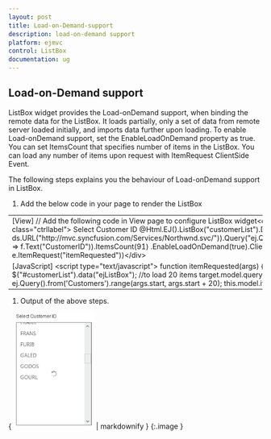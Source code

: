 ```yaml
---
layout: post
title: Load-on-Demand-support
description: load-on-demand support 
platform: ejmvc
control: ListBox
documentation: ug
---
```


## Load-on-Demand support 

ListBox widget provides the Load-onDemand support, when binding the remote data for the ListBox. It loads partially, only a set of data from remote server loaded initially, and imports data further upon loading. To enable Load-onDemand support, set the EnableLoadOnDemand property as true. You can set ItemsCount that specifies number of items in the ListBox. You can load any number of items upon request with ItemRequest ClientSide Event.

The following steps explains you the behaviour of Load-onDemand support in ListBox.

1. Add the below code in your page to render the ListBox



<table>
<tr>
<td>
[View]  // Add the following code in View page to configure ListBox widget&lt;div class="control"&gt;    &lt;h5 class="ctrllabel"&gt; Select Customer ID</h5>    @Html.EJ().ListBox("customerList").Datasource(ds => ds.URL("http://mvc.syncfusion.com/Services/Northwnd.svc/")).Query("ej.Query().from('Customers')").ListBoxFields(f => f.Text("CustomerID")).ItemsCount(91) .EnableLoadOnDemand(true).ClientSideEvents(e => e.ItemRequest("itemRequested"))&lt;/div&gt;</td></tr>
<tr>
<td>
[JavaScript]  &lt;script type="text/javascript"&gt;    function itemRequested(args) {        var target = $("#customerList").data("ejListBox");        //to load 20 items        target.model.query = ej.Query().from('Customers').range(args.start, args.start + 20);        this.model.itemsCount = 20;    }&lt;/script&gt;</td></tr>
</table>




1. Output of the above steps.


{ ![C:/Users/Rajaveni/Desktop/docs/LD/LD.png](Load-on-Demand-support_images/Load-on-Demand-support_img1.png) | markdownify }
{:.image }


